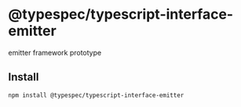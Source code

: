# @typespec/typescript-interface-emitter

emitter framework prototype

## Install

```bash
npm install @typespec/typescript-interface-emitter
```
